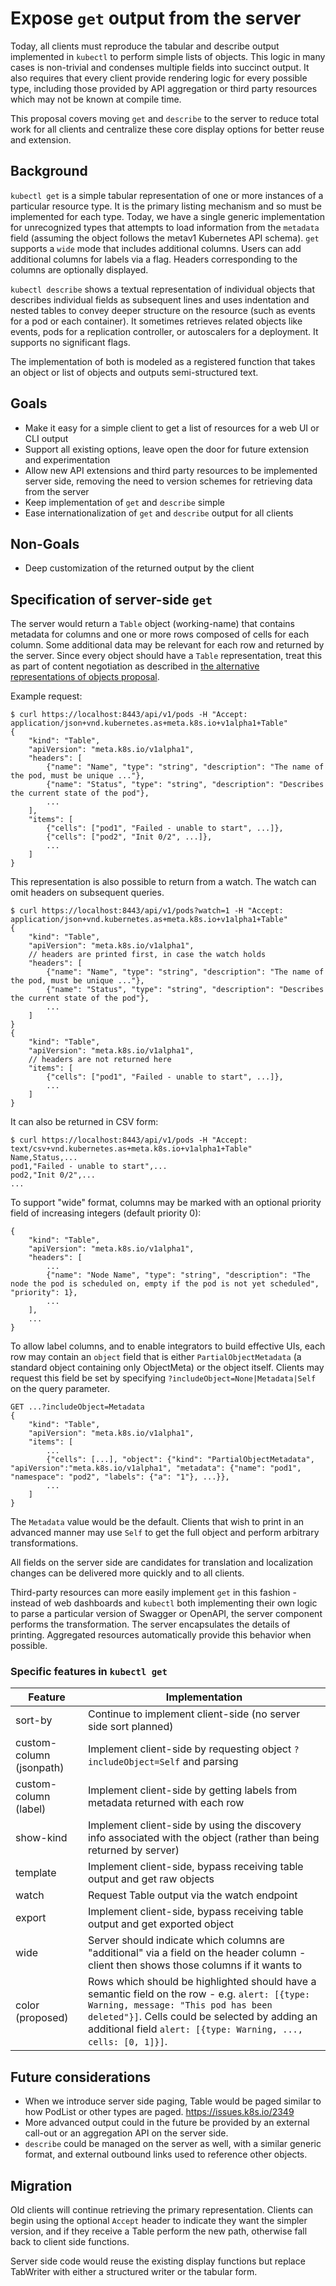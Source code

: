 # Expose `get` output from the server

Today, all clients must reproduce the tabular and describe output implemented in `kubectl` to perform simple lists
of objects. This logic in many cases is non-trivial and condenses multiple fields into succinct output. It also requires
that every client provide rendering logic for every possible type, including those provided by API aggregation or third
party resources which may not be known at compile time.

This proposal covers moving `get` and `describe` to the server to reduce total work for all clients and centralize these
core display options for better reuse and extension.


## Background

`kubectl get` is a simple tabular representation of one or more instances of a particular resource type. It is the primary
listing mechanism and so must be implemented for each type. Today, we have a single generic implementation for unrecognized
types that attempts to load information from the `metadata` field (assuming the object follows the metav1 Kubernetes API
schema). `get` supports a `wide` mode that includes additional columns. Users can add additional columns for labels via a
flag. Headers corresponding to the columns are optionally displayed.

`kubectl describe` shows a textual representation of individual objects that describes individual fields as subsequent
lines and uses indentation and nested tables to convey deeper structure on the resource (such as events for a pod or
each container). It sometimes retrieves related objects like events, pods for a replication controller, or autoscalers
for a deployment. It supports no significant flags.

The implementation of both is modeled as a registered function that takes an object or list of objects and outputs
semi-structured text.

## Goals

* Make it easy for a simple client to get a list of resources for a web UI or CLI output
* Support all existing options, leave open the door for future extension and experimentation
* Allow new API extensions and third party resources to be implemented server side, removing the need to version
  schemes for retrieving data from the server
* Keep implementation of `get` and `describe` simple
* Ease internationalization of `get` and `describe` output for all clients

## Non-Goals

* Deep customization of the returned output by the client


## Specification of server-side `get`

The server would return a `Table` object (working-name) that contains metadata for columns and one or more
rows composed of cells for each column.  Some additional data may be relevant for each row and returned by the
server. Since every object should have a `Table` representation, treat this as part of content negotiation
as described in [the alternative representations of objects proposal](alternate-api-representations.md).

Example request:

```
$ curl https://localhost:8443/api/v1/pods -H "Accept: application/json+vnd.kubernetes.as+meta.k8s.io+v1alpha1+Table"
{
    "kind": "Table",
    "apiVersion": "meta.k8s.io/v1alpha1",
    "headers": [
        {"name": "Name", "type": "string", "description": "The name of the pod, must be unique ..."},
        {"name": "Status", "type": "string", "description": "Describes the current state of the pod"},
        ...
    ],
    "items": [
        {"cells": ["pod1", "Failed - unable to start", ...]},
        {"cells": ["pod2", "Init 0/2", ...]},
        ...
    ]
}
```

This representation is also possible to return from a watch.  The watch can omit headers on subsequent queries.

```
$ curl https://localhost:8443/api/v1/pods?watch=1 -H "Accept: application/json+vnd.kubernetes.as+meta.k8s.io+v1alpha1+Table"
{
    "kind": "Table",
    "apiVersion": "meta.k8s.io/v1alpha1",
    // headers are printed first, in case the watch holds
    "headers": [
        {"name": "Name", "type": "string", "description": "The name of the pod, must be unique ..."},
        {"name": "Status", "type": "string", "description": "Describes the current state of the pod"},
        ...
    ]
}
{
    "kind": "Table",
    "apiVersion": "meta.k8s.io/v1alpha1",
    // headers are not returned here
    "items": [
        {"cells": ["pod1", "Failed - unable to start", ...]},
        ...
    ]
}
```

It can also be returned in CSV form:

```
$ curl https://localhost:8443/api/v1/pods -H "Accept: text/csv+vnd.kubernetes.as+meta.k8s.io+v1alpha1+Table"
Name,Status,...
pod1,"Failed - unable to start",...
pod2,"Init 0/2",...
...
```

To support "wide" format, columns may be marked with an optional priority field of increasing integers (default
priority 0):

```
{
    "kind": "Table",
    "apiVersion": "meta.k8s.io/v1alpha1",
    "headers": [
        ...
        {"name": "Node Name", "type": "string", "description": "The node the pod is scheduled on, empty if the pod is not yet scheduled", "priority": 1},
        ...
    ],
    ...
}
```

To allow label columns, and to enable integrators to build effective UIs, each row may contain an `object` field that
is either `PartialObjectMetadata` (a standard object containing only ObjectMeta) or the object itself. Clients may request
this field be set by specifying `?includeObject=None|Metadata|Self` on the query parameter.

```
GET ...?includeObject=Metadata
{
    "kind": "Table",
    "apiVersion": "meta.k8s.io/v1alpha1",
    "items": [
        ...
        {"cells": [...], "object": {"kind": "PartialObjectMetadata", "apiVersion":"meta.k8s.io/v1alpha1", "metadata": {"name": "pod1", "namespace": "pod2", "labels": {"a": "1"}, ...}},
        ...
    ]
}
```

The `Metadata` value would be the default. Clients that wish to print in an advanced manner may use `Self` to get the full
object and perform arbitrary transformations.

All fields on the server side are candidates for translation and localization changes can be delivered more
quickly and to all clients.

Third-party resources can more easily implement `get` in this fashion - instead of web dashboards and
`kubectl` both implementing their own logic to parse a particular version of Swagger or OpenAPI, the server
component performs the transformation.  The server encapsulates the details of printing.  Aggregated resources
automatically provide this behavior when possible.


### Specific features in `kubectl get`

Feature | Implementation
--- | --- 
sort-by | Continue to implement client-side (no server side sort planned)
custom-column (jsonpath) | Implement client-side by requesting object `?includeObject=Self` and parsing
custom-column (label) | Implement client-side by getting labels from metadata returned with each row
show-kind | Implement client-side by using the discovery info associated with the object (rather than being returned by server)
template | Implement client-side, bypass receiving table output and get raw objects
watch | Request Table output via the watch endpoint
export | Implement client-side, bypass receiving table output and get exported object
wide | Server should indicate which columns are "additional" via a field on the header column - client then shows those columns if it wants to
color (proposed) | Rows which should be highlighted should have a semantic field on the row - e.g. `alert: [{type: Warning, message: "This pod has been deleted"}]`.  Cells could be selected by adding an additional field `alert: [{type: Warning, ..., cells: [0, 1]}]`.


## Future considerations

* When we introduce server side paging, Table would be paged similar to how PodList or other types are paged. https://issues.k8s.io/2349
* More advanced output could in the future be provided by an external call-out or an aggregation API on the server side.
* `describe` could be managed on the server as well, with a similar generic format, and external outbound links used to reference other objects.


## Migration

Old clients will continue retrieving the primary representation.  Clients can begin using the optional `Accept`
header to indicate they want the simpler version, and if they receive a Table perform the new path, otherwise
fall back to client side functions.

Server side code would reuse the existing display functions but replace TabWriter with either a structured writer
or the tabular form.

